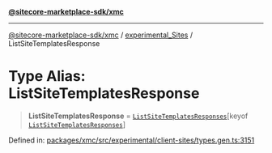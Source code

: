 [**@sitecore-marketplace-sdk/xmc**](../../../../README.md)

***

[@sitecore-marketplace-sdk/xmc](../../../../README.md) / [experimental\_Sites](../README.md) / ListSiteTemplatesResponse

# Type Alias: ListSiteTemplatesResponse

> **ListSiteTemplatesResponse** = [`ListSiteTemplatesResponses`](ListSiteTemplatesResponses.md)\[keyof [`ListSiteTemplatesResponses`](ListSiteTemplatesResponses.md)\]

Defined in: [packages/xmc/src/experimental/client-sites/types.gen.ts:3151](https://github.com/Sitecore/marketplace-sdk/blob/main/packages/xmc/src/experimental/client-sites/types.gen.ts#L3151)
